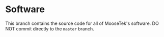 # Software
This branch contains the source code for all of MooseTek's software. DO NOT commit directly to the `master` branch.
